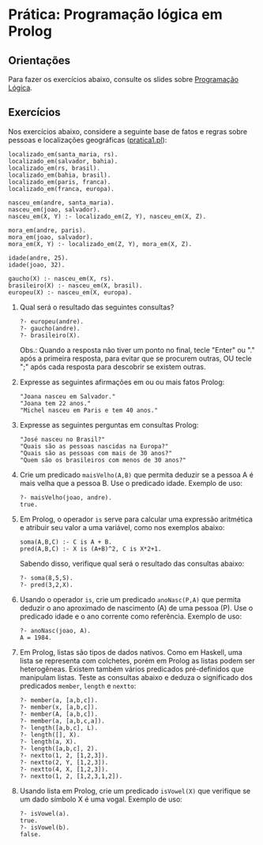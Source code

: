 # Prática: Programação lógica em Prolog



## Orientações 

Para fazer os exercícios abaixo, consulte os slides sobre [Programação Lógica](../../slides/slides-programacao-logica-resumo-2016a.pdf). 


## Exercícios

Nos exercícios abaixo, considere a seguinte base de fatos e regras sobre pessoas e localizações geográficas ([pratica1.pl](pratica1.pl)):

   ```
   localizado_em(santa_maria, rs). 
   localizado_em(salvador, bahia). 
   localizado_em(rs, brasil). 
   localizado_em(bahia, brasil). 
   localizado_em(paris, franca). 
   localizado_em(franca, europa). 
   
   nasceu_em(andre, santa_maria). 
   nasceu_em(joao, salvador). 
   nasceu_em(X, Y) :- localizado_em(Z, Y), nasceu_em(X, Z). 
   
   mora_em(andre, paris). 
   mora_em(joao, salvador). 
   mora_em(X, Y) :- localizado_em(Z, Y), mora_em(X, Z). 

   idade(andre, 25). 
   idade(joao, 32). 

   gaucho(X) :- nasceu_em(X, rs). 
   brasileiro(X) :- nasceu_em(X, brasil). 
   europeu(X) :- nasceu_em(X, europa).
   ```

1. Qual será o resultado das seguintes consultas?

   ```
   ?- europeu(andre).
   ?- gaucho(andre).
   ?- brasileiro(X).
   ```
   Obs.: Quando a resposta não tiver um ponto no final, tecle "Enter" ou "." após a primeira resposta, para evitar que se procurem outras, OU tecle ";" após cada resposta para descobrir se existem outras.
   
2. Expresse as seguintes afirmações em ou ou mais fatos Prolog:

   ```
   "Joana nasceu em Salvador."
   "Joana tem 22 anos."
   "Michel nasceu em Paris e tem 40 anos." 
   ```
   
3. Expresse as seguintes perguntas em consultas Prolog:

   ```
   "José nasceu no Brasil?"
   "Quais são as pessoas nascidas na Europa?"
   "Quais são as pessoas com mais de 30 anos?"
   "Quem são os brasileiros com menos de 30 anos?"
   ```
   
4. Crie um predicado `maisVelho(A,B)` que permita deduzir se a pessoa A é mais velha que a pessoa B. Use o predicado idade. Exemplo de uso:

   ```
   ?- maisVelho(joao, andre).
   true.
   ```

5. Em Prolog, o operador `is` serve para calcular uma expressão aritmética e atribuir seu valor a uma variável, como nos exemplos abaixo:

   ```
   soma(A,B,C) :- C is A + B. 
   pred(A,B,C) :- X is (A+B)^2, C is X*2+1.
   ```
   
   Sabendo disso, verifique qual será o resultado das consultas abaixo:

   ```
   ?- soma(8,5,S).
   ?- pred(3,2,X).
   ```

6. Usando o operador `is`, crie um predicado `anoNasc(P,A)` que permita deduzir o ano aproximado de nascimento (A) de uma pessoa (P). Use o predicado idade e o ano corrente como referência. Exemplo de uso: 

   ```
   ?- anoNasc(joao, A).
   A = 1984.
   ```
   
7. Em Prolog, listas são tipos de dados nativos. Como em Haskell, uma lista se representa com colchetes, porém em Prolog as listas podem ser heterogêneas. Existem também vários predicados pré-definidos que manipulam listas. Teste as consultas abaixo e deduza o significado dos predicados `member`, `length` e `nextto`:

   ```
   ?- member(a, [a,b,c]).
   ?- member(x, [a,b,c]).
   ?- member(A, [a,b,c]).
   ?- member(a, [a,b,c,a]).
   ?- length([a,b,c], L).
   ?- length([], X).
   ?- length(a, X).
   ?- length([a,b,c], 2).
   ?- nextto(1, 2, [1,2,3]).
   ?- nextto(2, Y, [1,2,3]).
   ?- nextto(4, X, [1,2,3]).
   ?- nextto(1, 2, [1,2,3,1,2]).
   ```

8. Usando lista em Prolog, crie um predicado `isVowel(X)` que verifique se um dado símbolo X é uma vogal. Exemplo de uso:

   ```
   ?- isVowel(a).
   true.
   ?- isVowel(b).
   false.
   ```
